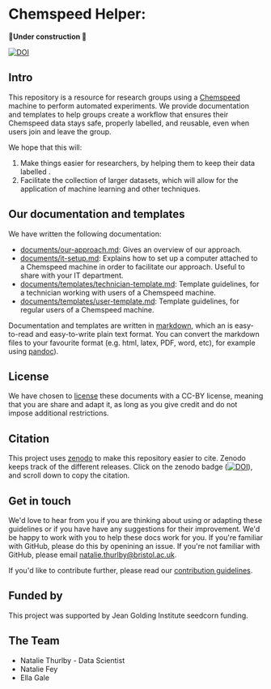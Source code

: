 # Chemspeed Helper: 
**🚧Under construction 🚧**

[![DOI](https://zenodo.org/badge/249396737.svg)](https://zenodo.org/badge/latestdoi/249396737)

## Intro
This repository is a resource for research groups using a [Chemspeed](https://www.chemspeed.com/) machine to perform automated experiments. We provide documentation and templates to help groups create a workflow that ensures their Chemspeed data stays safe, properly labelled, and reusable, even when users join and leave the group. 

We hope that this will:
1. Make things easier for researchers, by helping them to keep their data labelled . 
2. Facilitate the collection of larger datasets, which will allow for the application of machine learning and other techniques.

<!-- 
## Our software
In the future we could have software to automate part of the work. 
-->

## Our documentation and templates


We have written the following documentation:
* [documents/our-approach.md](): Gives an overview of our approach.
* [documents/it-setup.md](): Explains how to set up a computer attached to a Chemspeed machine in order to facilitate our approach. Useful to share with your IT department. 
* [documents/templates/technician-template.md](): Template guidelines, for a technician working with users of a Chemspeed machine.
* [documents/templates/user-template.md](): Template guidelines, for regular users of a Chemspeed machine.

Documentation and templates are written in [markdown](https://daringfireball.net/projects/markdown), which an is easy-to-read and easy-to-write plain text format. You can convert the markdown files to your favourite format (e.g. html, latex, PDF, word, etc), for example using [pandoc](https://pandoc.org/)). 

## License
We have chosen to [license]() these documents with a CC-BY license, meaning that you are share and adapt it, as long as you give credit and do not impose additional restrictions. 

## Citation
This project uses [zenodo](https://help.zenodo.org/features/) to make this repository easier to cite. Zenodo keeps track of the different releases. Click on the zenodo badge ([![DOI](https://zenodo.org/badge/249396737.svg)](https://zenodo.org/badge/latestdoi/249396737)), and scroll down to copy the citation.

## Get in touch
We'd love to hear from you if you are thinking about using or adapting these guidelines or if you have have any suggestions for their improvement. We'd be happy to work with you to help these docs work for you. If you're familiar with GitHub, please do this by openining an issue. If you're not familiar with GitHub, please email natalie.thurlby@bristol.ac.uk.

If you'd like to contribute further, please read our [contribution guidelines](CONTRIBUTING.md).

## Funded by
This project was supported by Jean Golding Institute seedcorn funding.

## The Team
<!-- picture here -->
* Natalie Thurlby - Data Scientist
* Natalie Fey
* Ella Gale 
